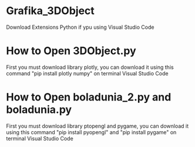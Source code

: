# Grafika_3DObject
Download Extensions Python if ypu using Visual Studio Code
# How to Open 3DObject.py
First you must download library plotly, you can download it using this command "pip install plotly numpy" on terminal Visual Studio Code 
# How to Open boladunia_2.py and boladunia.py
First you must download library ptopengl and pygame, you can download it using this command "pip install pyopengl" and "pip install pygame" on terminal Visual Studio Code
